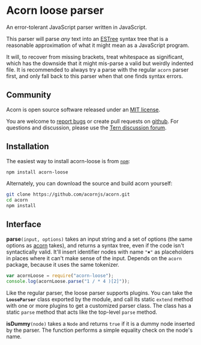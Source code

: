 # Acorn loose parser

An error-tolerant JavaScript parser written in JavaScript.

This parser will parse _any_ text into an
[ESTree](https://github.com/estree/estree) syntax tree that is a
reasonable approximation of what it might mean as a JavaScript
program.

It will, to recover from missing brackets, treat whitespace as
significant, which has the downside that it might mis-parse a valid
but weirdly indented file. It is recommended to always try a parse
with the regular `acorn` parser first, and only fall back to this
parser when that one finds syntax errors.

## Community

Acorn is open source software released under an
[MIT license](https://github.com/acornjs/acorn/blob/master/acorn-loose/LICENSE).

You are welcome to [report
bugs](https://github.com/acornjs/acorn/issues) or create pull requests
on [github](https://github.com/acornjs/acorn). For questions and
discussion, please use the [Tern discussion
forum](https://discuss.ternjs.net).

## Installation

The easiest way to install acorn-loose is from [`npm`](https://www.npmjs.com/):

```sh
npm install acorn-loose
```

Alternately, you can download the source and build acorn yourself:

```sh
git clone https://github.com/acornjs/acorn.git
cd acorn
npm install
```

## Interface

**parse**`(input, options)` takes an input string and a set of options
(the same options as
[acorn](https://github.com/acornjs/acorn/blob/master/acorn/README.md)
takes), and returns a syntax tree, even if the code isn't
syntactically valid. It'll insert identifier nodes with name `"✖"` as
placeholders in places where it can't make sense of the input. Depends
on the `acorn` package, because it uses the same tokenizer.

```javascript
var acornLoose = require("acorn-loose");
console.log(acornLoose.parse("1 / * 4 )[2]"));
```

Like the regular parser, the loose parser supports plugins. You can
take the **`LooseParser`** class exported by the module, and call its
static `extend` method with one or more plugins to get a customized
parser class. The class has a static `parse` method that acts like the
top-level `parse` method.

**isDummy**`(node)` takes a `Node` and returns `true` if it is a dummy node
inserted by the parser. The function performs a simple equality check on the
node's name.
